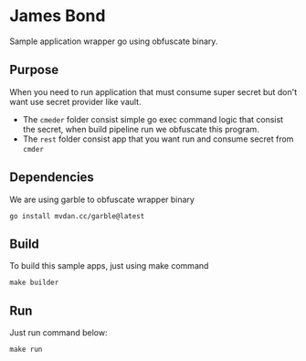 # James Bond

Sample application wrapper go using obfuscate binary.

## Purpose

When you need to run application that must consume super secret but don't want use
secret provider like vault.

- The `cmeder` folder consist simple go exec command logic that consist the secret, when 
  build pipeline run we obfuscate this program.
- The `rest` folder consist app that you want run and consume secret from `cmder`

## Dependencies

We are using garble to obfuscate wrapper binary

```
go install mvdan.cc/garble@latest
```

## Build

To build this sample apps, just using make command

```
make builder
```

## Run

Just run command below:

```
make run
```
